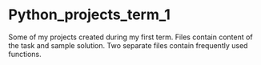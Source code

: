 # Python_projects_term_1
Some of my projects created during my first term.
Files contain content of the task and sample solution.
Two separate files contain frequently used functions.
